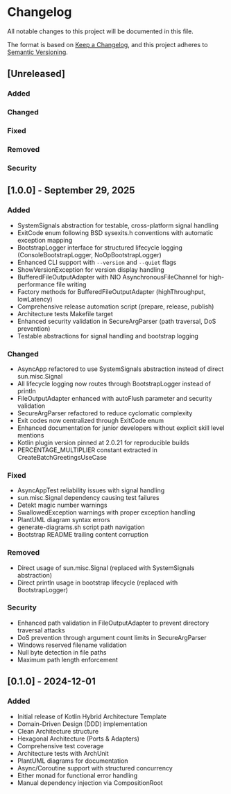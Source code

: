 # Changelog
All notable changes to this project will be documented in this file.

The format is based on [Keep a Changelog](https://keepachangelog.com/en/1.0.0/),
and this project adheres to [Semantic Versioning](https://semver.org/spec/v2.0.0.html).

## [Unreleased]

### Added

### Changed

### Fixed

### Removed

### Security

## [1.0.0] - September 29, 2025

### Added
- SystemSignals abstraction for testable, cross-platform signal handling
- ExitCode enum following BSD sysexits.h conventions with automatic exception mapping
- BootstrapLogger interface for structured lifecycle logging (ConsoleBootstrapLogger, NoOpBootstrapLogger)
- Enhanced CLI support with `--version` and `--quiet` flags
- ShowVersionException for version display handling
- BufferedFileOutputAdapter with NIO AsynchronousFileChannel for high-performance file writing
- Factory methods for BufferedFileOutputAdapter (highThroughput, lowLatency)
- Comprehensive release automation script (prepare, release, publish)
- Architecture tests Makefile target
- Enhanced security validation in SecureArgParser (path traversal, DoS prevention)
- Testable abstractions for signal handling and bootstrap logging

### Changed
- AsyncApp refactored to use SystemSignals abstraction instead of direct sun.misc.Signal
- All lifecycle logging now routes through BootstrapLogger instead of println
- FileOutputAdapter enhanced with autoFlush parameter and security validation
- SecureArgParser refactored to reduce cyclomatic complexity
- Exit codes now centralized through ExitCode enum
- Enhanced documentation for junior developers without explicit skill level mentions
- Kotlin plugin version pinned at 2.0.21 for reproducible builds
- PERCENTAGE_MULTIPLIER constant extracted in CreateBatchGreetingsUseCase

### Fixed
- AsyncAppTest reliability issues with signal handling
- sun.misc.Signal dependency causing test failures
- Detekt magic number warnings
- SwallowedException warnings with proper exception handling
- PlantUML diagram syntax errors
- generate-diagrams.sh script path navigation
- Bootstrap README trailing content corruption

### Removed
- Direct usage of sun.misc.Signal (replaced with SystemSignals abstraction)
- Direct println usage in bootstrap lifecycle (replaced with BootstrapLogger)

### Security
- Enhanced path validation in FileOutputAdapter to prevent directory traversal attacks
- DoS prevention through argument count limits in SecureArgParser
- Windows reserved filename validation
- Null byte detection in file paths
- Maximum path length enforcement

## [0.1.0] - 2024-12-01

### Added
- Initial release of Kotlin Hybrid Architecture Template
- Domain-Driven Design (DDD) implementation
- Clean Architecture structure
- Hexagonal Architecture (Ports & Adapters)
- Comprehensive test coverage
- Architecture tests with ArchUnit
- PlantUML diagrams for documentation
- Async/Coroutine support with structured concurrency
- Either monad for functional error handling
- Manual dependency injection via CompositionRoot